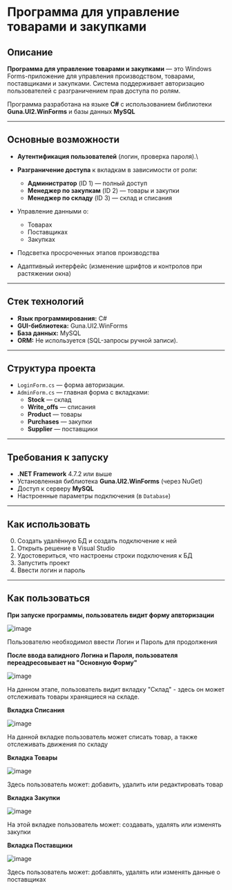 # Программа для управление товарами и закупками

## Описание

**Программа для управление товарами и закупками** — это Windows Forms-приложение для управления производством, товарами, поставщиками и закупками. Система поддерживает авторизацию пользователей с разграничением прав доступа по ролям.

Программа разработана на языке **C#** с использованием библиотеки **Guna.UI2.WinForms** и базы данных **MySQL**

---

## Основные возможности

- **Аутентификация пользователей** (логин, проверка пароля).\
- **Разграничение доступа** к вкладкам в зависимости от роли:
  - **Администратор** (ID 1) — полный доступ
  - **Менеджер по закупкам** (ID 2) — товары и закупки
  - **Менеджер по складу** (ID 3) — склад и списания

- Управление данными о:
  - Товарах
  - Поставщиках
  - Закупках
- Подсветка просроченных этапов производства
- Адаптивный интерфейс (изменение шрифтов и контролов при растяжении окна)

---

## Стек технологий

- **Язык программирования:** C#
- **GUI-библиотека:** Guna.UI2.WinForms
- **База данных:** MySQL
- **ORM:** Не используется (SQL-запросы ручной записи).

---

## Структура проекта

- `LoginForm.cs` — форма авторизации.
- `AdminForm.cs` — главная форма с вкладками:
  - **Stock** — склад
  - **Write_offs** — списания
  - **Product** — товары
  - **Purchases** — закупки
  - **Supplier** — поставщики

---

## Требования к запуску

- **.NET Framework** 4.7.2 или выше
- Установленная библиотека **Guna.UI2.WinForms** (через NuGet)
- Доступ к серверу **MySQL**
- Настроенные параметры подключения (в `Database`)

---

## Как использовать

0. Создать удалённую БД и создать подключение к ней
1. Открыть решение в Visual Studio
2. Удостовериться, что настроены строки подключения к БД
3. Запустить проект
4. Ввести логин и пароль

---

## Как пользоваться

**При запуске программы, пользователь видит форму апвторизации**


![image](https://github.com/user-attachments/assets/b4b07d4e-acbf-49eb-b803-8a3f3aa6c4f9)

Пользователю необходимол ввести Логин и Пароль для продолжения 

**После ввода валидного Логина и Пароля, пользователя переадресовывает на "Основную Форму"**

![image](https://github.com/user-attachments/assets/de6a4b97-a1e7-4dfa-9621-ec7465772583)

На данном этапе, пользователь видит вкладку "Склад" - здесь он может отслеживать товары хранящиеся на складе.

**Вкладка Списания**

![image](https://github.com/user-attachments/assets/07070a4c-5b58-455f-8e30-401dcdda2084)

На данной вкладке пользователь может списать товар, а также отслеживать движения по складу

**Вкладка Товары**

![image](https://github.com/user-attachments/assets/2c5a00c7-8f29-4f86-ac32-2cbe2507856f)

Здесь пользователь может: добавить, удалить или редактировать товар

**Вкладка Закупки**

![image](https://github.com/user-attachments/assets/1e8459e9-4fdc-4485-8190-fd2457a2a068)

На этой вкладке пользователь может: создавать, удалять или изменять закупки

**Вкладка Поставщики**


![image](https://github.com/user-attachments/assets/afc88a37-a6b2-418f-bca2-a3fe0879557f)


Здесь пользователь может: добавлять, удалять или изменять данные о поставщиках


